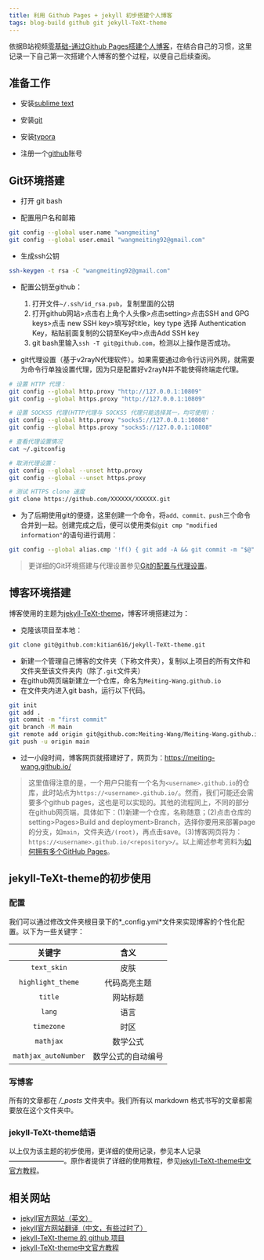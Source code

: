 ```yaml
---
title: 利用 Github Pages + jekyll 初步搭建个人博客
tags: blog-build github git jekyll-TeXt-theme
---
```


依据B站视频[零基础-通过Github Pages搭建个人博客](https://www.bilibili.com/video/BV1Xh411b7wh?p=1&vd_source=920ae7c6d6e4b25e0c4f5f62b465f99e)，在结合自己的习惯，这里记录一下自己第一次搭建个人博客的整个过程，以便自己后续查阅。




## 准备工作

- 安装[sublime text](https://www.sublimetext.com/)

- 安装[git](https://git-scm.com/)

- 安装[typora](https://typora.io/)

- 注册一个[github](https://github.com/)账号



## Git环境搭建

- 打开 git bash

- 配置用户名和邮箱

```sh
git config --global user.name "wangmeiting"
git config --global user.email "wangmeiting92@gmail.com"
```

- 生成ssh公钥

```sh
ssh-keygen -t rsa -C "wangmeiting92@gmail.com"
```

- 配置公钥至github：
  1. 打开文件`~/.ssh/id_rsa.pub`，复制里面的公钥
  2. 打开github网站>点击右上角个人头像>点击setting>点击SSH and GPG keys>点击 new SSH key>填写好title，key type 选择 Authentication Key，粘贴前面复制的公钥至Key中>点击Add SSH key
  3. git bash里输入`ssh -T git@github.com`，检测以上操作是否成功。

- git代理设置（基于v2rayN代理软件）。如果需要通过命令行访问外网，就需要为命令行单独设置代理，因为只是配置好v2rayN并不能使得终端走代理。

```sh
# 设置 HTTP 代理：
git config --global http.proxy "http://127.0.0.1:10809"
git config --global https.proxy "http://127.0.0.1:10809"

# 设置 SOCKS5 代理(HTTP代理与 SOCKS5 代理只能选择其一，均可使用)：
git config --global http.proxy "socks5://127.0.0.1:10808"
git config --global https.proxy "socks5://127.0.0.1:10808"

# 查看代理设置情况
cat ~/.gitconfig

# 取消代理设置：
git config --global --unset http.proxy
git config --global --unset https.proxy

# 测试 HTTPS clone 速度
git clone https://github.com/XXXXXX/XXXXXX.git
```

- 为了后期使用git的便捷，这里创建一个命令，将`add、commit、push`三个命令合并到一起。创建完成之后，便可以使用类似`git cmp "modified information"`的语句进行调用：

```sh
git config --global alias.cmp '!f() { git add -A && git commit -m "$@" && git push; }; f'
```

> 更详细的Git环境搭建与代理设置参见[Git的配置与代理设置](https://meiting-wang.github.io/2023/08/04/git%E7%9A%84%E9%85%8D%E7%BD%AE%E4%B8%8E%E4%BB%A3%E7%90%86%E8%AE%BE%E7%BD%AE.md.html)。



## 博客环境搭建

博客使用的主题为[jekyll-TeXt-theme](https://github.com/kitian616/jekyll-TeXt-theme)，博客环境搭建过为：

- 克隆该项目至本地：

```sh
git clone git@github.com:kitian616/jekyll-TeXt-theme.git
```

- 新建一个管理自己博客的文件夹（下称文件夹），复制以上项目的所有文件和文件夹至该文件夹内（除了`.git`文件夹）
- 在github网页端新建立一个仓库，命名为`Meiting-Wang.github.io`
- 在文件夹内进入git bash，运行以下代码。

```sh
git init
git add .
git commit -m "first commit"
git branch -M main
git remote add origin git@github.com:Meiting-Wang/Meiting-Wang.github.io.git
git push -u origin main
```

- 过一小段时间，博客网页就搭建好了，网页为：https://meiting-wang.github.io/

> 这里值得注意的是，一个用户只能有一个名为`<username>.github.io`的仓库，此时站点为`https://<username>.github.io/`。然而，我们可能还会需要多个github pages，这也是可以实现的。其他的流程同上，不同的部分在github网页端，具体如下：(1)新建一个仓库，名称随意；(2)点击仓库的setting>Pages>Build and deployment>Branch，选择你要用来部署page的分支，如`main`，文件夹选`/(root)`，再点击save。(3)博客网页将为：`https://<username>.github.io/<repository>/`。以上阐述参考资料为[如何拥有多个GitHub Pages](https://h0sec.com/2021/gitpage.html)。



## jekyll-TeXt-theme的初步使用

### 配置

我们可以通过修改文件夹根目录下的*_config.yml*文件来实现博客的个性化配置。以下为一些关键字：

|        关键字        |        含义        |
| :------------------: | :----------------: |
|     `text_skin`      |        皮肤        |
|  `highlight_theme`   |    代码高亮主题    |
|       `title`        |      网站标题      |
|        `lang`        |        语言        |
|      `timezone`      |        时区        |
|      `mathjax`       |      数学公式      |
| `mathjax_autoNumber` | 数学公式的自动编号 |

### 写博客

所有的文章都在 */_posts* 文件夹中。我们所有以 markdown 格式书写的文章都需要放在这个文件夹中。

### jekyll-TeXt-theme结语

以上仅为该主题的初步使用，更详细的使用记录，参见本人记录————————。原作者提供了详细的使用教程，参见[jekyll-TeXt-theme中文官方教程](https://kitian616.github.io/jekyll-TeXt-theme/docs/zh/quick-start)。



## 相关网站

- [jekyll官方网站（英文）](https://jekyllrb.com/)
- [jekyll官方网站翻译（中文，有些过时了）](http://jekyllcn.com/)
- [jekyll-TeXt-theme 的 github 项目](https://github.com/kitian616/jekyll-TeXt-theme)
- [jekyll-TeXt-theme中文官方教程](https://kitian616.github.io/jekyll-TeXt-theme/docs/zh/quick-start)



























































































